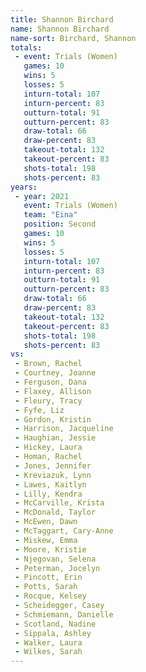 ```yaml
---
title: Shannon Birchard
name: Shannon Birchard
name-sort: Birchard, Shannon
totals:
 - event: Trials (Women)
   games: 10
   wins: 5
   losses: 5
   inturn-total: 107
   inturn-percent: 83
   outturn-total: 91
   outturn-percent: 83
   draw-total: 66
   draw-percent: 83
   takeout-total: 132
   takeout-percent: 83
   shots-total: 198
   shots-percent: 83
years:
 - year: 2021
   event: Trials (Women)
   team: "Eina"
   position: Second
   games: 10
   wins: 5
   losses: 5
   inturn-total: 107
   inturn-percent: 83
   outturn-total: 91
   outturn-percent: 83
   draw-total: 66
   draw-percent: 83
   takeout-total: 132
   takeout-percent: 83
   shots-total: 198
   shots-percent: 83
vs:
 - Brown, Rachel
 - Courtney, Joanne
 - Ferguson, Dana
 - Flaxey, Allison
 - Fleury, Tracy
 - Fyfe, Liz
 - Gordon, Kristin
 - Harrison, Jacqueline
 - Haughian, Jessie
 - Hickey, Laura
 - Homan, Rachel
 - Jones, Jennifer
 - Kreviazuk, Lynn
 - Lawes, Kaitlyn
 - Lilly, Kendra
 - McCarville, Krista
 - McDonald, Taylor
 - McEwen, Dawn
 - McTaggart, Cary-Anne
 - Miskew, Emma
 - Moore, Kristie
 - Njegovan, Selena
 - Peterman, Jocelyn
 - Pincott, Erin
 - Potts, Sarah
 - Rocque, Kelsey
 - Scheidegger, Casey
 - Schmiemann, Danielle
 - Scotland, Nadine
 - Sippala, Ashley
 - Walker, Laura
 - Wilkes, Sarah
---
```

